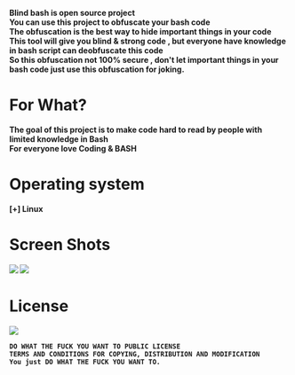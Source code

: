 <b>Blind bash is open source project<br>
You can use this project to obfuscate your bash code<br>
The obfuscation is the best way to hide important things in your code<br>
This tool will give you blind & strong code , but everyone have knowledge in bash script can deobfuscate this code
<br>So this obfuscation not 100% secure , don't let important things in your bash code just use this obfuscation for joking.</b>
# For What?
<b>The goal of this project is to make code hard to read by people with limited knowledge in Bash
<br>For everyone love Coding & BASH
# Operating system
<b> [+] Linux
# Screen Shots
<img src="bin/img/script.png">
<img src="bin/img/code.png">
<h1> License </h1>
<img src="bin/img/wtfpl.png">

    DO WHAT THE FUCK YOU WANT TO PUBLIC LICENSE
    TERMS AND CONDITIONS FOR COPYING, DISTRIBUTION AND MODIFICATION
    You just DO WHAT THE FUCK YOU WANT TO.
